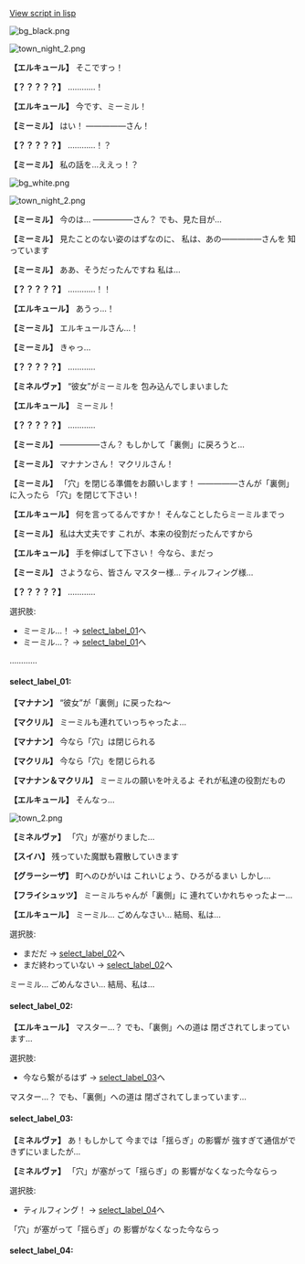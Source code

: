 [View script in lisp](../scripts/202103253.txt)

![bg_black.png](../images/backgrounds/bg_black.png)

![town_night_2.png](../images/backgrounds/town_night_2.png)

**【エルキュール】**
そこですっ！

**【？？？？？】**
…………！

**【エルキュール】**
今です、ミーミル！

**【ミーミル】**
はい！
―――――さん！

**【？？？？？】**
…………！？

**【ミーミル】**
私の話を…ええっ！？

![bg_white.png](../images/backgrounds/bg_white.png)

![town_night_2.png](../images/backgrounds/town_night_2.png)

**【ミーミル】**
今のは…
―――――さん？
でも、見た目が…

**【ミーミル】**
見たことのない姿のはずなのに、
私は、あの―――――さんを
知っています

**【ミーミル】**
ああ、そうだったんですね
私は…

**【？？？？？】**
…………！！

**【エルキュール】**
あうっ…！

**【ミーミル】**
エルキュールさん…！

**【ミーミル】**
きゃっ…

**【？？？？？】**
…………

**【ミネルヴァ】**
“彼女”がミーミルを
包み込んでしまいました

**【エルキュール】**
ミーミル！

**【？？？？？】**
…………

**【ミーミル】**
―――――さん？
もしかして「裏側」に戻ろうと…

**【ミーミル】**
マナナンさん！
マクリルさん！

**【ミーミル】**
「穴」を閉じる準備をお願いします！
―――――さんが「裏側」に入ったら
「穴」を閉じて下さい！

**【エルキュール】**
何を言ってるんですか！
そんなことしたらミーミルまでっ

**【ミーミル】**
私は大丈夫です
これが、本来の役割だったんですから

**【エルキュール】**
手を伸ばして下さい！
今なら、まだっ

**【ミーミル】**
さようなら、皆さん
マスター様…
ティルフィング様…

**【？？？？？】**
…………

選択肢:
- ミーミル…！ → [select_label_01](#select_label_01)へ
- ミーミル…？ → [select_label_01](#select_label_01)へ

…………

#### select_label_01:

**【マナナン】**
“彼女”が「裏側」に戻ったね～

**【マクリル】**
ミーミルも連れていっちゃったよ…

**【マナナン】**
今なら「穴」は閉じられる

**【マクリル】**
今なら「穴」を閉じられる

**【マナナン＆マクリル】**
ミーミルの願いを叶えるよ
それが私達の役割だもの

**【エルキュール】**
そんなっ…

![town_2.png](../images/backgrounds/town_2.png)

**【ミネルヴァ】**
「穴」が塞がりました…

**【スイハ】**
残っていた魔獣も霧散していきます

**【グラーシーザ】**
町へのひがいは
これいじょう、ひろがるまい
しかし…

**【フライシュッツ】**
ミーミルちゃんが「裏側」に
連れていかれちゃったよー…

**【エルキュール】**
ミーミル…
ごめんなさい…
結局、私は…

選択肢:
- まだだ → [select_label_02](#select_label_02)へ
- まだ終わっていない → [select_label_02](#select_label_02)へ

ミーミル…
ごめんなさい…
結局、私は…

#### select_label_02:

**【エルキュール】**
マスター…？
でも、「裏側」への道は
閉ざされてしまっています…

選択肢:
- 今なら繋がるはず → [select_label_03](#select_label_03)へ

マスター…？
でも、「裏側」への道は
閉ざされてしまっています…

#### select_label_03:

**【ミネルヴァ】**
あ！もしかして
今までは「揺らぎ」の影響が
強すぎて通信ができずにいましたが…

**【ミネルヴァ】**
「穴」が塞がって「揺らぎ」の
影響がなくなった今ならっ

選択肢:
- ティルフィング！ → [select_label_04](#select_label_04)へ

「穴」が塞がって「揺らぎ」の
影響がなくなった今ならっ

#### select_label_04:
